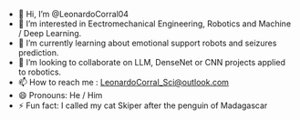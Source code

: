 - 👋 Hi, I’m @LeonardoCorral04
- 👀 I’m interested in Eectromechanical Engineering, Robotics and Machine / Deep Learning.
- 🌱 I’m currently learning about emotional support robots and seizures prediction.
- 💞️ I’m looking to collaborate on LLM, DenseNet or CNN projects applied to robotics.
- 📫 How to reach me : LeonardoCorral_Sci@outlook.com
- 😄 Pronouns: He / Him
- ⚡ Fun fact: I called my cat Skiper after the penguin of Madagascar

<!---
LeonardoCorral04/LeonardoCorral04 is a ✨ special ✨ repository because its `README.md` (this file) appears on your GitHub profile.
You can click the Preview link to take a look at your changes.
--->
